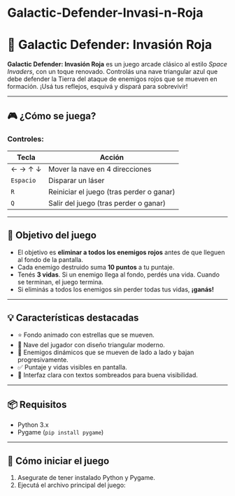 # Galactic-Defender-Invasi-n-Roja
# 🚀 Galactic Defender: Invasión Roja

**Galactic Defender: Invasión Roja** es un juego arcade clásico al estilo *Space Invaders*, con un toque renovado. Controlás una nave triangular azul que debe defender la Tierra del ataque de enemigos rojos que se mueven en formación. ¡Usá tus reflejos, esquivá y dispará para sobrevivir!

---

## 🎮 ¿Cómo se juega?

### Controles:

| Tecla         | Acción                             |
|---------------|-------------------------------------|
| ← → ↑ ↓       | Mover la nave en 4 direcciones      |
| `Espacio`     | Disparar un láser                   |
| `R`           | Reiniciar el juego (tras perder o ganar) |
| `Q`           | Salir del juego (tras perder o ganar) |

---

## 🧠 Objetivo del juego

- El objetivo es **eliminar a todos los enemigos rojos** antes de que lleguen al fondo de la pantalla.
- Cada enemigo destruido suma **10 puntos** a tu puntaje.
- Tenés **3 vidas**. Si un enemigo llega al fondo, perdés una vida. Cuando se terminan, el juego termina.
- Si eliminás a todos los enemigos sin perder todas tus vidas, **¡ganás!**

---

## 💡 Características destacadas

- ⭐ Fondo animado con estrellas que se mueven.
- 🔵 Nave del jugador con diseño triangular moderno.
- 🔴 Enemigos dinámicos que se mueven de lado a lado y bajan progresivamente.
- ✅ Puntaje y vidas visibles en pantalla.
- 🎨 Interfaz clara con textos sombreados para buena visibilidad.

---

## 📦 Requisitos

- Python 3.x
- Pygame (`pip install pygame`)

---

## 🏁 Cómo iniciar el juego

1. Asegurate de tener instalado Python y Pygame.
2. Ejecutá el archivo principal del juego:
